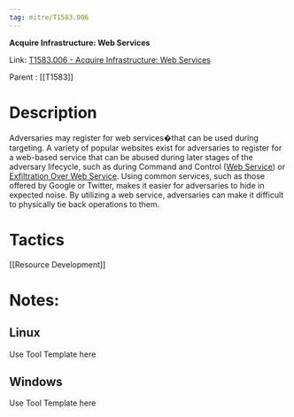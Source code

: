 ```yaml
---
tag: mitre/T1583.006
---
```


**Acquire Infrastructure: Web Services**

Link: [T1583.006 - Acquire Infrastructure: Web Services](https://attack.mitre.org/techniques/T1583/006)

Parent : [[T1583]]


# Description

Adversaries may register for web services�that can be used during targeting. A variety of popular websites exist for adversaries to register for a web-based service that can be abused during later stages of the adversary lifecycle, such as during Command and Control ([Web Service](https://attack.mitre.org/techniques/T1102)) or [Exfiltration Over Web Service](https://attack.mitre.org/techniques/T1567). Using common services, such as those offered by Google or Twitter, makes it easier for adversaries to hide in expected noise. By utilizing a web service, adversaries can make it difficult to physically tie back operations to them.

# Tactics


[[Resource Development]]


# Notes:

## Linux

Use Tool Template here

## Windows

Use Tool Template here